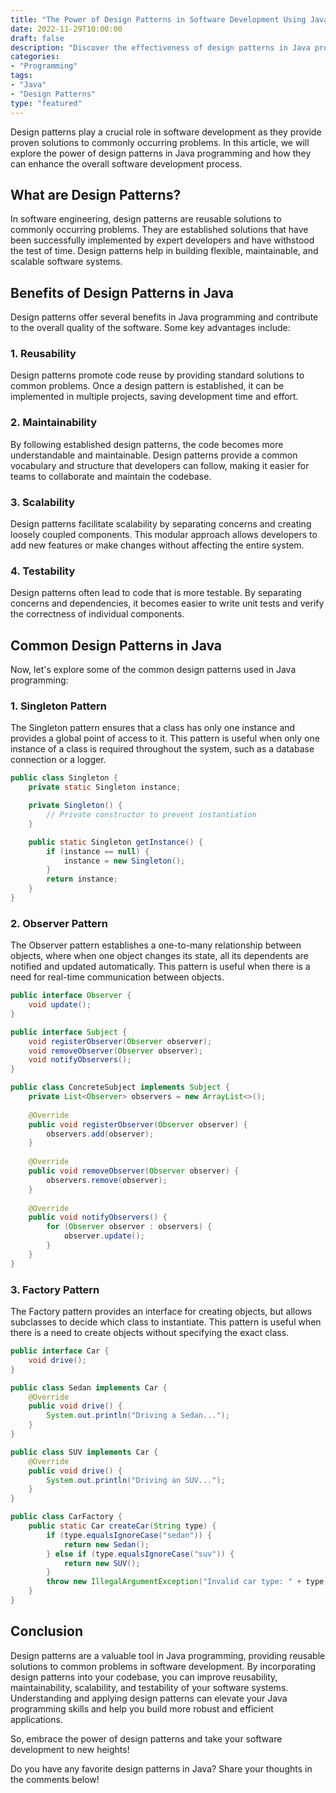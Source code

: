 ```yaml
--- 
title: "The Power of Design Patterns in Software Development Using Java" 
date: 2022-11-29T10:00:00 
draft: false 
description: "Discover the effectiveness of design patterns in Java programming and their ability to enhance software development." 
categories: 
- "Programming" 
tags: 
- "Java" 
- "Design Patterns" 
type: "featured" 
--- 
```


Design patterns play a crucial role in software development as they provide proven solutions to commonly occurring problems. In this article, we will explore the power of design patterns in Java programming and how they can enhance the overall software development process.

## What are Design Patterns?

In software engineering, design patterns are reusable solutions to commonly occurring problems. They are established solutions that have been successfully implemented by expert developers and have withstood the test of time. Design patterns help in building flexible, maintainable, and scalable software systems.

## Benefits of Design Patterns in Java

Design patterns offer several benefits in Java programming and contribute to the overall quality of the software. Some key advantages include:

### 1. Reusability

Design patterns promote code reuse by providing standard solutions to common problems. Once a design pattern is established, it can be implemented in multiple projects, saving development time and effort.

### 2. Maintainability

By following established design patterns, the code becomes more understandable and maintainable. Design patterns provide a common vocabulary and structure that developers can follow, making it easier for teams to collaborate and maintain the codebase.

### 3. Scalability

Design patterns facilitate scalability by separating concerns and creating loosely coupled components. This modular approach allows developers to add new features or make changes without affecting the entire system.

### 4. Testability

Design patterns often lead to code that is more testable. By separating concerns and dependencies, it becomes easier to write unit tests and verify the correctness of individual components.

## Common Design Patterns in Java

Now, let's explore some of the common design patterns used in Java programming:

### 1. Singleton Pattern

The Singleton pattern ensures that a class has only one instance and provides a global point of access to it. This pattern is useful when only one instance of a class is required throughout the system, such as a database connection or a logger.

```java
public class Singleton {
    private static Singleton instance;

    private Singleton() {
        // Private constructor to prevent instantiation
    }

    public static Singleton getInstance() {
        if (instance == null) {
            instance = new Singleton();
        }
        return instance;
    }
}
```

### 2. Observer Pattern

The Observer pattern establishes a one-to-many relationship between objects, where when one object changes its state, all its dependents are notified and updated automatically. This pattern is useful when there is a need for real-time communication between objects.

```java
public interface Observer {
    void update();
}

public interface Subject {
    void registerObserver(Observer observer);
    void removeObserver(Observer observer);
    void notifyObservers();
}

public class ConcreteSubject implements Subject {
    private List<Observer> observers = new ArrayList<>();
    
    @Override
    public void registerObserver(Observer observer) {
        observers.add(observer);
    }
    
    @Override
    public void removeObserver(Observer observer) {
        observers.remove(observer);
    }
    
    @Override
    public void notifyObservers() {
        for (Observer observer : observers) {
            observer.update();
        }
    }
}
```

### 3. Factory Pattern

The Factory pattern provides an interface for creating objects, but allows subclasses to decide which class to instantiate. This pattern is useful when there is a need to create objects without specifying the exact class.

```java
public interface Car {
    void drive();
}

public class Sedan implements Car {
    @Override
    public void drive() {
        System.out.println("Driving a Sedan...");
    }
}

public class SUV implements Car {
    @Override
    public void drive() {
        System.out.println("Driving an SUV...");
    }
}

public class CarFactory {
    public static Car createCar(String type) {
        if (type.equalsIgnoreCase("sedan")) {
            return new Sedan();
        } else if (type.equalsIgnoreCase("suv")) {
            return new SUV();
        }
        throw new IllegalArgumentException("Invalid car type: " + type);
    }
}
```

## Conclusion

Design patterns are a valuable tool in Java programming, providing reusable solutions to common problems in software development. By incorporating design patterns into your codebase, you can improve reusability, maintainability, scalability, and testability of your software systems. Understanding and applying design patterns can elevate your Java programming skills and help you build more robust and efficient applications.

So, embrace the power of design patterns and take your software development to new heights!

Do you have any favorite design patterns in Java? Share your thoughts in the comments below!
